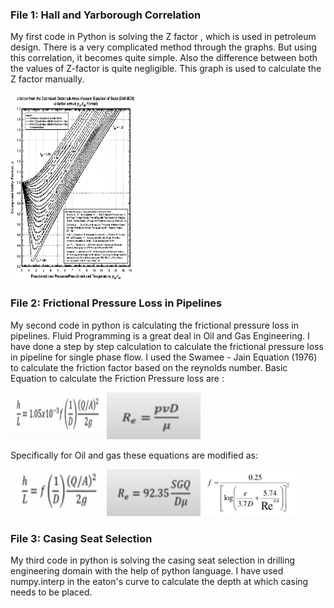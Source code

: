 ### File 1: Hall and Yarborough Correlation

My first code in Python is solving the Z factor , which is used in petroleum design. 
There is a very complicated method through the graphs. But using this correlation, it becomes quite simple. 
Also the difference between both the values of Z-factor is quite negligible. 
This graph is used to calculate the Z factor manually.

<img src ="Images/img.png" width="200" height="300">


### File 2: Frictional Pressure Loss in Pipelines 

My second code in python is calculating the frictional pressure loss in pipelines. Fluid Programming is a great deal in Oil and Gas Engineering. 
I have done a step by step calculation to calculate the frictional pressure loss in pipeline for single phase flow. 
I used the Swamee - Jain Equation (1976) to calculate the friction factor based on the reynolds number. 
Basic Equation to calculate the Friction Pressure loss are : 

<img src ="Images/cap3.JPG" width="150" height="75"> <img src ="Images/cap4.JPG" width="150" height="75"> 

Specifically for Oil and gas these equations are modified as: 

<img src ="Images/cap2.JPG" width="150" height="75"> <img src ="Images/cap5.JPG" width="150" height="75"> 
<img src ="Images/cap1.JPG" width="150" height="75">


### File 3: Casing Seat Selection

My third code in python is solving the casing seat selection in drilling engineering domain with the help of python language. I have used numpy.interp in the eaton's curve to calculate the depth at which casing needs to be placed. 
